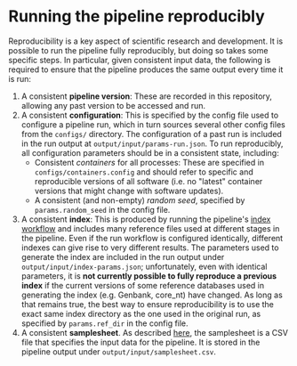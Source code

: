 # Running the pipeline reproducibly

Reproducibility is a key aspect of scientific research and development. It is possible to run the pipeline fully reproducibly, but doing so takes some specific steps. In particular, given consistent input data, the following is required to ensure that the pipeline produces the same output every time it is run:

1. A consistent **pipeline version**: These are recorded in this repository, allowing any past version to be accessed and run.
2. A consistent **configuration**: This is specified by the config file used to configure a pipeline run, which in turn sources several other config files from the `configs/` directory. The configuration of a past run is included in the run output at `output/input/params-run.json`. To run reproducibly, all configuration parameters should be in a consistent state, including:
    - Consistent *containers* for all processes: These are specified in `configs/containers.config` and should refer to specific and reproducible versions of all software (i.e. no "latest" container versions that might change with software updates).
    - A consistent (and non-empty) *random seed*, specified by `params.random_seed` in the config file.
3. A consistent **index**: This is produced by running the pipeline's [index workflow](./index.md) and includes many reference files used at different stages in the pipeline. Even if the run workflow is configured identically, different indexes can give rise to very different results. The parameters used to generate the index are included in the run output under `output/input/index-params.json`; unfortunately, even with identical parameters, it is **not currently possible to fully reproduce a previous index** if the current versions of some reference databases used in generating the index (e.g. Genbank, core_nt) have changed. As long as that remains true, the best way to ensure reproducibility is to use the exact same index directory as the one used in the original run, as specified by `params.ref_dir` in the config file.
4. A consistent **samplesheet**. As described [here](./usage.md#11-the-sample-sheet), the samplesheet is a CSV file that specifies the input data for the pipeline. It is stored in the pipeline output under `output/input/samplesheet.csv`.
